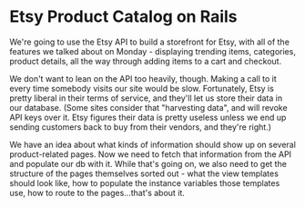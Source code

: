# Etsy Product Catalog on Rails

We're going to use the Etsy API to build a storefront for Etsy, with all of the features we talked about on Monday - displaying trending items, categories, product details, all the way through adding items to a cart and checkout. 

We don't want to lean on the API too heavily, though. Making a call to it every time somebody visits our site would be slow. Fortunately, Etsy is pretty liberal in their terms of service, and they'll let us store their data in our database. (Some sites consider that "harvesting data", and will revoke API keys over it. Etsy figures their data is pretty useless unless we end up sending customers back to buy from their vendors, and they're right.) 

We have an idea about what kinds of information should show up on several product-related pages. Now we need to fetch that information from the API and populate our db with it. While that's going on, we also need to get the structure of the pages themselves sorted out - what the view templates should look like, how to populate the instance variables those templates use, how to route to the pages...that's about it. 